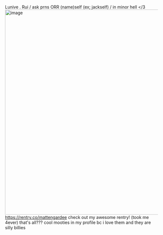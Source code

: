 Lunive . Rui  / ask prns ORR (name)self (ex; jackself) / in minor hell </3
 <img width="540" height="676" alt="image" src="https://github.com/user-attachments/assets/d507ba5e-fe63-4bb7-839b-6d346010c8ff" />
https://rentry.co/mattengardee
check out my awesome rentry! (took me 4ever)
that's all??? cool mooties in my profile bc i love them and they are silly billies
